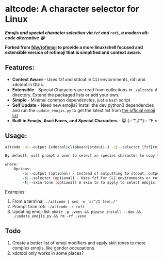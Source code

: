 # altcode: A character selector for Linux
**_Emojis and special character selection via `fzf` and `rofi`, a modern alt-code alternative 😀_** 

**Forked from [fdw/rofimoji](https://github.com/fdw/rofimoji) to provide a more linux/shell focused and extensible version of rofimoji that is simplified and context aware.**

## Features:

 * **Context Aware** - Uses fzf and stdout in CLI enviornments, rofi and xdotool in GUIs.
 * **Extensible** - Special Characters are read from collections in `./altcode.d` directory. Extend the packaged lists or add your own.
 * **Simple** - Minimal common dependencies, just a `bash` script.
 * **Self Update** - Need new emojis? Install the dev python3 dependencies and run the `update_emojis.py` to get the latest list from [the official emoji list](https://unicode.org/emoji/charts-12.0/full-emoji-list.html)
 * **Built in Emojis, Ascii Faces, and Special Characters** - 😸 (☞ ͡° ͜ʖ ͡°)☞ °F ≤
 
## Usage:
```bash
altcode -o|--output [xdotool|clipboard|stdout|-] -s|--selector [fzf|rofi] -t|--skin-tone [neutral|light|medium-light|moderate|dark-brown|black]

By default, will prompt a user to select an special character to copy to the clipboard using fzf if in a terminal, or rofi in a gui.

where:
    Options:
        -o|--output (optional) - Instead of outputting to stdout, output to one of: xdotool (auto type), clipboard, or stdout, -
        -s|--selector (optional) - Uses fzf for CLI environments or rofi for GUIs. Override by specifying one of: fzf, rofi
        -t|--skin-tone (optional) A skin to to apply to select emojis: neutral, light, medium-light, moderate, dark-brown, black
```

Examples:

 1) From a terminal: `./altcode | sed -e 's/^/I feel:/'`
 1) Prompt from rofi: `./altcode -s rofi`
 1) Updating emoji list: `mkdir -p .venv && pipenv install --dev && ./update_emojis.py && rm -rf .venv`

## Todo
 1) Create a better list of emoji modifiers and apply skin tones to more complex emojis, like gender occupations.
 1) xdotool only works in some places?
